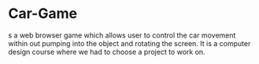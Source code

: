 # Car-Game
s a web browser game which allows user to control the car movement within out pumping into the object and rotating the screen. It is a computer design course where we had to choose a project to work on. 
